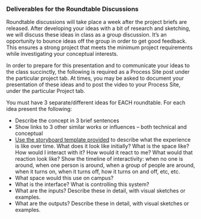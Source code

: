 ### Deliverables for the Roundtable Discussions 

Roundtable discussions will take place a week after the project briefs are released. After developing your ideas with a bit of research and sketching, we will discuss these ideas in class as a group discussion. It’s an opportunity to bounce ideas off the group in order to get good feedback. This ensures a strong project that meets the minimum project requirements while investigating your conceptual interests.

In order to prepare for this presentation and to communicate your ideas to the class succinctly, the following is required as a Process Site post under the particular project tab. At times, you may be asked to document your presentation of these ideas and to post the video to your Process Site, under the particular Project tab.

You must have 3 separate/different ideas for EACH roundtable. For each idea present the following:

<ul>
<li>Describe the concept in 3 brief sentences</li> 
<li>Show links to 3 other similar works or influences – both technical and conceptual</li>
<li><a href ="https://github.com/IDMNYU/DMUY-4913-B-InteractiveInstallation_SP18/tree/master/storyboardTemplates">Use the storyboard template provided</a> to describe what the experience is like over time. What does it look like initially? What is the space like? How would I interact with it? How would it react to me? What would that reaction look like? Show the timeline of interactivity: when no one is around, when one person is around, when a group of people are around, when it turns on, when it turns off, how it turns on and off, etc, etc.</li>
<li>What space would this use on campus?</li>
<li>What is the interface? What is controlling this system?</li>
<li> What are the inputs? Describe these in detail, with visual sketches or examples.</li>
<li> What are the outputs? Describe these in detail, with visual sketches or examples.</li>
</ul>
